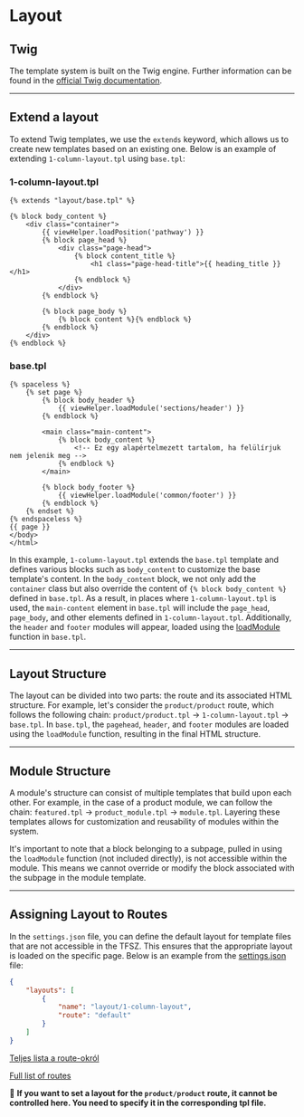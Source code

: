 # Layout

## Twig
The template system is built on the Twig engine. Further information can be found in the [official Twig documentation](https://twig.symfony.com).

---

## Extend a layout
To extend Twig templates, we use the `extends` keyword, which allows us to create new templates based on an existing one. Below is an example of extending `1-column-layout.tpl` using `base.tpl`:

### 1-column-layout.tpl

```
{% extends "layout/base.tpl" %}

{% block body_content %}
    <div class="container">
        {{ viewHelper.loadPosition('pathway') }}
        {% block page_head %}
            <div class="page-head">
                {% block content_title %}
                    <h1 class="page-head-title">{{ heading_title }}</h1>
                {% endblock %}
            </div>
        {% endblock %}

        {% block page_body %}
            {% block content %}{% endblock %}
        {% endblock %}
    </div>
{% endblock %}
```

### base.tpl

```
{% spaceless %}
    {% set page %}
        {% block body_header %}
            {{ viewHelper.loadModule('sections/header') }}
        {% endblock %}

        <main class="main-content">
            {% block body_content %}
                <!-- Ez egy alapértelmezett tartalom, ha felülírjuk nem jelenik meg -->
            {% endblock %}
        </main>

        {% block body_footer %}
            {{ viewHelper.loadModule('common/footer') }}
        {% endblock %}
    {% endset %}
{% endspaceless %}
{{ page }}
</body>
</html>
```


In this example, `1-column-layout.tpl` extends the `base.tpl` template and defines various blocks such as `body_content` to customize the base template's content. In the `body_content` block, we not only add the `container` class but also override the content of `{% block body_content %}` defined in `base.tpl`. As a result, in places where `1-column-layout.tpl` is used, the `main-content` element in `base.tpl` will include the `page_head`, `page_body`, and other elements defined in `1-column-layout.tpl`. Additionally, the `header` and `footer` modules will appear, loaded using the [loadModule](04_global_objects.md#viewhelperloadmodule) function in `base.tpl`.


---

## Layout Structure

The layout can be divided into two parts: the route and its associated HTML structure. For example, let's consider the `product/product` route, which follows the following chain: `product/product.tpl` → `1-column-layout.tpl` → `base.tpl`. In `base.tpl`, the `pagehead`, `header`, and `footer` modules are loaded using the `loadModule` function, resulting in the final HTML structure.

---

## Module Structure

A module's structure can consist of multiple templates that build upon each other. For example, in the case of a product module, we can follow the chain: `featured.tpl` → `product_module.tpl` → `module.tpl`. Layering these templates allows for customization and reusability of modules within the system.

It's important to note that a block belonging to a subpage, pulled in using the `loadModule` function (not included directly), is not accessible within the module. This means we cannot override or modify the block associated with the subpage in the module template.

---

## Assigning Layout to Routes

In the `settings.json` file, you can define the default layout for template files that are not accessible in the TFSZ. This ensures that the appropriate layout is loaded on the specific page. Below is an example from the [settings.json](../theme-configs/02_settings_json.md) file:

```json
{
    "layouts": [
        {
            "name": "layout/1-column-layout",
            "route": "default"
        }
    ]
}
```
[Teljes lista a route-okról](04_global_objects.md#routes)

[Full list of routes](04_global_objects.md#routes)

:red_circle: **If you want to set a layout for the `product/product` route, it cannot be controlled here. You need to specify it in the corresponding tpl file.**

